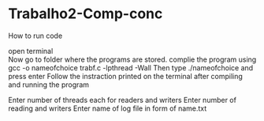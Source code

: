 # Trabalho2-Comp-conc

How to run code 

open terminal\
Now go to folder where the programs are stored.
complie the program using gcc -o nameofchoice trabf.c -lpthread -Wall
Then type ./nameofchoice and press enter
Follow the instraction printed on the terminal after compiling and running the program

Enter number of threads each for readers and writers
Enter number of reading and writers
Enter name of log file in form of name.txt
